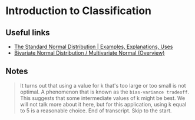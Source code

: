 # Introduction to Classification

## Useful links
- [The Standard Normal Distribution | Examples, Explanations, Uses](https://www.scribbr.com/statistics/standard-normal-distribution/)
- [Bivariate Normal Distribution / Multivariate Normal (Overview) ](https://www.statisticshowto.com/bivariate-normal-distribution/)


## Notes
>It turns out that using a value for k that's too large or too small
is not optimal.
A phenomenon that is known as the `bias-variance tradeoff`.
This suggests that some intermediate values of k might be best.
We will not talk more about it here,
but for this application, using k equal to 5 is a reasonable choice.
End of transcript. Skip to the start.